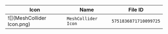 | Icon | Name | File ID |
| ---  | ---  | ---     |
| ![](MeshCollider Icon.png) | `MeshCollider Icon` | `5751836871710099725` |
